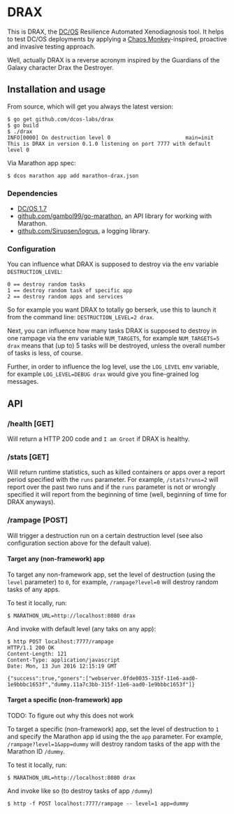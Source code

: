 # DRAX

This is DRAX, the [DC/OS](https://dcos.io) Resilience Automated Xenodiagnosis tool. It helps to test DC/OS deployments by applying a [Chaos Monkey](http://techblog.netflix.com/2012/07/chaos-monkey-released-into-wild.html)-inspired, proactive and invasive testing approach.

Well, actually DRAX is a reverse acronym inspired by the Guardians of the Galaxy character Drax the Destroyer.

## Installation and usage

From source, which will get you always the latest version:

    $ go get github.com/dcos-labs/drax
    $ go build
    $ ./drax
    INFO[0000] On destruction level 0                        main=init
    This is DRAX in version 0.1.0 listening on port 7777 with default level 0

Via Marathon app spec:

    $ dcos marathon app add marathon-drax.json

### Dependencies

- [DC/OS 1.7](https://dcos.io/releases/1.7.0/)
- [github.com/gambol99/go-marathon](https://github.com/gambol99/go-marathon), an API library for working with Marathon.
- [github.com/Sirupsen/logrus](https://github.com/Sirupsen/logrus), a logging library.

### Configuration

You can influence what DRAX is supposed to destroy via the env variable `DESTRUCTION_LEVEL`: 

    0 == destroy random tasks
    1 == destroy random task of specific app
    2 == destroy random apps and services

So for example you want DRAX to totally go berserk, use this to launch it from the command line: `DESTRUCTION_LEVEL=2 drax`.

Next, you can influence how many tasks DRAX is supposed to destroy in one rampage via the env variable `NUM_TARGETS`, for example `NUM_TARGETS=5 drax` means that (up to) 5 tasks will be destroyed, unless the overall number of tasks is less, of course.

Further, in order to influence the log level, use the `LOG_LEVEL` env variable, for example `LOG_LEVEL=DEBUG drax` would give you fine-grained log messages.

## API

### /health [GET]

Will return a HTTP 200 code and `I am Groot` if DRAX is healthy.

### /stats [GET]

Will return runtime statistics, such as killed containers or apps over a report period specified with the `runs` parameter. For example, `/stats?runs=2` will report over the past two runs and if the `runs` parameter is not or wrongly specified it will report from the beginning of time (well, beginning of time for DRAX anyways).

### /rampage [POST]

Will trigger a destruction run on a certain destruction level (see also configuration section above for the default value). 

#### Target any (non-framework) app

To target any non-framework app, set the level of destruction (using the `level` parameter) to `0`, for example, `/rampage?level=0` will destroy random tasks of any apps.

To test it locally, run:

    $ MARATHON_URL=http://localhost:8080 drax

And invoke with default level (any taks on any app):

    $ http POST localhost:7777/rampage
    HTTP/1.1 200 OK
    Content-Length: 121
    Content-Type: application/javascript
    Date: Mon, 13 Jun 2016 12:15:19 GMT
    
    {"success":true,"goners":["webserver.0fde0035-315f-11e6-aad0-1e9bbbc1653f","dummy.11a7c3bb-315f-11e6-aad0-1e9bbbc1653f"]}

#### Target a specific (non-framework) app
TODO: To figure out why this does not work

To target a specific (non-framework) app, set the level of destruction to `1` and specify the Marathon app id using the the `app` parameter. For example, `/rampage?level=1&app=dummy` will destroy random tasks of the app with the Marathon ID `/dummy`.

To test it locally, run:

    $ MARATHON_URL=http://localhost:8080 drax

And invoke like so (to destroy tasks of app `/dummy`)

    $ http -f POST localhost:7777/rampage -- level=1 app=dummy
